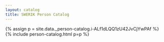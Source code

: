 ```yaml
---
layout: catalog
title: SWERIK Person Catalog
---
```

{% assign p = site.data._person-catalog.i-ALf1dLQQ1zU42JvCjYwPAf %}
{% include person-catalog.html p=p %}

